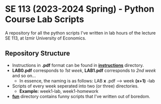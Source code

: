 # SE 113 (2023-2024 Spring) - Python Course Lab Scripts

A repository for all the python scripts I've written in lab hours of the lecture SE 113, at Izmir University of Economics.

## Repository Structure

- Instructions in **.pdf** format can be found in [**instructions**](./instructions/) directory.
- **LAB0.pdf** corresponds to *1st week*, **LAB1.pdf** corresponds to *2nd week* and so on...
    - In essence, the naming is as follows: LAB **x** .pdf --> week **(x+1)** -lab
- Scripts of every week seperated into two (or three) directories.
    - **Example:** week1-lab, week1-homework
- [**fun**](./fun/) directory contains funny scripts that I've written out of boredom.
